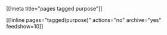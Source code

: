[[!meta title="pages tagged purpose"]]

[[!inline pages="tagged(purpose)" actions="no" archive="yes"
feedshow=10]]
